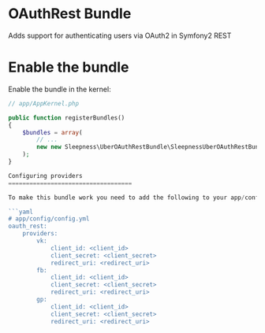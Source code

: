 OAuthRest Bundle
====================
Adds support for authenticating users via OAuth2 in Symfony2 REST

Enable the bundle
====================
Enable the bundle in the kernel:

```php
// app/AppKernel.php

public function registerBundles()
{
    $bundles = array(
        // ...
        new new Sleepness\UberOAuthRestBundle\SleepnessUberOAuthRestBundle(),
    );
}

Configuring providers
===================================

To make this bundle work you need to add the following to your app/config/config.yml:

```yaml
# app/config/config.yml
oauth_rest:
    providers:
        vk:
            client_id: <client_id>
            client_secret: <client_secret>
            redirect_uri: <redirect_uri>
        fb:
            client_id: <client_id>
            client_secret: <client_secret>
            redirect_uri: <redirect_uri>
        gp:
            client_id: <client_id>
            client_secret: <client_secret>
            redirect_uri: <redirect_uri>

```
